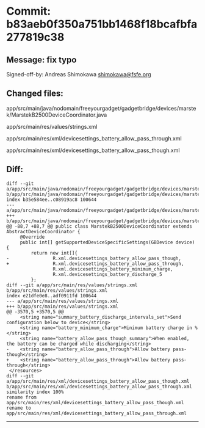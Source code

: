 # Commit: b83aeb0f350a751bb1468f18bcafbfa277819c38
## Message: fix typo

Signed-off-by: Andreas Shimokawa <shimokawa@fsfe.org>
## Changed files:
app/src/main/java/nodomain/freeyourgadget/gadgetbridge/devices/marstek/MarstekB2500DeviceCoordinator.java

app/src/main/res/values/strings.xml

app/src/main/res/xml/devicesettings_battery_allow_pass_through.xml

app/src/main/res/xml/devicesettings_battery_allow_pass_though.xml

## Diff:
```
diff --git a/app/src/main/java/nodomain/freeyourgadget/gadgetbridge/devices/marstek/MarstekB2500DeviceCoordinator.java b/app/src/main/java/nodomain/freeyourgadget/gadgetbridge/devices/marstek/MarstekB2500DeviceCoordinator.java
index b35e584ee..c08919ac8 100644
--- a/app/src/main/java/nodomain/freeyourgadget/gadgetbridge/devices/marstek/MarstekB2500DeviceCoordinator.java
+++ b/app/src/main/java/nodomain/freeyourgadget/gadgetbridge/devices/marstek/MarstekB2500DeviceCoordinator.java
@@ -88,7 +88,7 @@ public class MarstekB2500DeviceCoordinator extends AbstractDeviceCoordinator {
     @Override
     public int[] getSupportedDeviceSpecificSettings(GBDevice device) {
         return new int[]{
-                R.xml.devicesettings_battery_allow_pass_though,
+                R.xml.devicesettings_battery_allow_pass_through,
                 R.xml.devicesettings_battery_minimum_charge,
                 R.xml.devicesettings_battery_discharge_5
         };
diff --git a/app/src/main/res/values/strings.xml b/app/src/main/res/values/strings.xml
index e21dfe0e8..adf0911fd 100644
--- a/app/src/main/res/values/strings.xml
+++ b/app/src/main/res/values/strings.xml
@@ -3570,5 +3570,5 @@
     <string name="summary_battery_discharge_intervals_set">Send configuration below to device</string>
     <string name="battery_minimum_charge">Minimum battery charge in %</string>
     <string name="battery_allow_pass_though_summary">When enabled, the battery can be charged while discharging</string>
-    <string name="battery_allow_pass_through">Allow battery pass-though</string>
+    <string name="battery_allow_pass_through">Allow battery pass-through</string>
 </resources>
diff --git a/app/src/main/res/xml/devicesettings_battery_allow_pass_though.xml b/app/src/main/res/xml/devicesettings_battery_allow_pass_through.xml
similarity index 100%
rename from app/src/main/res/xml/devicesettings_battery_allow_pass_though.xml
rename to app/src/main/res/xml/devicesettings_battery_allow_pass_through.xml
```
-----------------------------------
